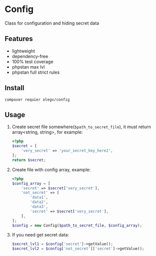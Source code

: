 # Config
Class for configuration and hiding secret data

## Features
- lightweight
- dependency-free
- 100% test coverage
- phpstan max lvl
- phpstan full strict rules

## Install
```shell
composer requier olegv/config
```
## Usage
1. Create secret file somewhere(`$path_to_secret_file`), it must return array<string, string>, for example:
    ```php
    <?php
    $secret = [
        'very_secret' => 'your_secret_key_here2',
    ];
    return $secret;
    ```
2. Create file with config array, example:
    ```php
   <?php
    $config_array = [
        'secret' => $secret['very_secret'],
        'not_secret' => [
            'data1',
            'data2',
            'data3',
            'secret' => $secret['very_secret'],
        ],
    ];
    $config = new Config($path_to_secret_file, $config_array);
    ```
3. If you need get secret data:
    ```php
    $secret_lvl1 = $config['secret']->getValue();
    $secret_lvl2 = $config['not_secret']['secret']->getValue();
    ```